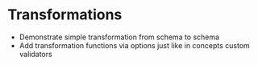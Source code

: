 # Transformations

- Demonstrate simple transformation from schema to schema
- Add transformation functions via options just like in concepts custom validators
